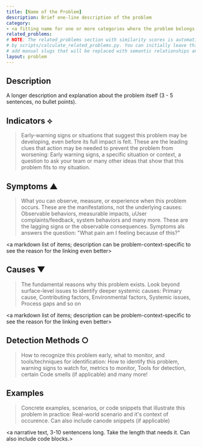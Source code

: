 ```yaml
---
title: [Name of the Problem]
description: Brief one-line description of the problem
category:
- <a fitting name for one or more categories where the problem belongs to e.g. 'Technical', 'Process', 'Communication', 'Design', 'Performance', 'Security', 'Maintenance', 'and others'>
related_problems:
# NOTE: The related_problems section with similarity scores is automatically generated 
# by scripts/calculate_related_problems.py. You can initially leave this empty or 
# add manual slugs that will be replaced with semantic relationships and scores.
layout: problem
---
```


## Description

A longer description and explanation about the problem itself (3 - 5 sentences, no bullet points).

## Indicators ⟡
> Early-warning signs or situations that suggest this problem may be developing, even before its full impact is felt. These are the leading clues that action may be needed to prevent the problem from worsening: Early warning signs, a specific situation or context, a question to ask your team or many other ideas that show that this problem fits to my situation.

<a markdown list of items>

## Symptoms ▲
> What you can observe, measure, or experience when this problem occurs. These are the manifestations, not the underlying causes: Observable behaviors, measurable impacts, uUser complaints/feedback, system behaviors and many more. These are the lagging signs or the observable consequences. Symptoms als answers the question: "What pain am I feeling because of this?"

<a markdown list of items; description can be problem-context-specific to see the reason for the linking even better>

## Causes ▼
> The fundamental reasons why this problem exists. Look beyond surface-level issues to identify deeper systemic causes: Primary cause, Contributing factors, Environmental factors, Systemic issues, Process gaps and so on

<a markdown list of items; description can be problem-context-specific to see the reason for the linking even better>

## Detection Methods ○
> How to recognize this problem early, what to monitor, and tools/techniques for identification: How to identify this problem, warning signs to watch for, metrics to monitor, Tools for detection, certain Code smells (if applicable) and many more!

<a markdown list of items>

## Examples
> Concrete examples, scenarios, or code snippets that illustrate this problem in practice: Real-world scenario and it's context of occurence. Can also include canode snippets (if applicable)

<a narrative text, 3-10 sentencens long. Take the length that needs it. Can also include code blocks.>